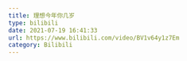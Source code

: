 ```yaml
---
title: 理想今年你几岁
type: bilibili
date: 2021-07-19 16:41:33
url: https://www.bilibili.com/video/BV1v64y1z7Em
category: Bilibili
---
```

